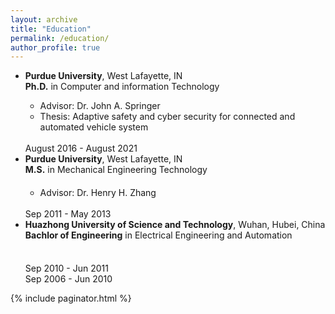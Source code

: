 ```yaml
---
layout: archive
title: "Education"
permalink: /education/
author_profile: true
---
```

<!-- <script src="{{ base_path }}/assets/js/education.js"></script> -->

<div class="row">
  <!-- <div class="col-lg-12 text-xs-center">
    <h3 class="section-heading">Education</h3>
  </div> -->
  <div class="col-lg-12 educationtext">
    <ul class="list">
      <li class="timeline-panel">
        <div class="educationinfo">
            <div class="timeline-heading">
            <div class="timeline-title">
                <span><b>Purdue University</b>, West Lafayette, IN<br/>
                <b>Ph.D.</b> in Computer and information Technology</span>
            </div>
            <!-- <img class="timeline-image" src="img/anu.png" alt="" /> -->
            </div>
            <div class="timeline-body">
            <ul>
                <li class="education-detail-list">Advisor: Dr. John A. Springer</li>
                <li class="education-detail-list">Thesis: Adaptive safety and cyber security for connected and automated vehicle system</li>
            </ul>
            </div>
        </div>
        <div class="educationtime">
            <span><br/>August 2016 - August 2021</span>
        </div>
      </li>
      <li class="timeline-panel">
        <div class="educationinfo">
            <div class="timeline-heading">
            <div class="timeline-title">
                <span><b>Purdue University</b>, West Lafayette, IN<br/>
                <b>M.S.</b> in Mechanical Engineering Technology</span>
                <h4></h4>
            </div>
            <!-- <img class="timeline-image" src="img/anu.png" alt="" /> -->
            </div>
            <div class="timeline-body">
            <ul>
                <li class="education-detail-list">Advisor: Dr. Henry H. Zhang</li>
            </ul>
            </div>
        </div>
        <div class="educationtime">
            <span><br/>Sep 2011 - May 2013</span>
        </div>
      </li>
      <li class="timeline-panel">
        <div class="educationinfo">
            <div class="timeline-heading">
            <div class="timeline-title">
                <span><b>Huazhong University of Science and Technology</b>, Wuhan, Hubei, China<br/>
                <b>Bachlor of Engineering</b> in Electrical Engineering and Automation<br/>
                <h4></h4>
            </div>
            <!-- <img class="timeline-image" src="img/anu.png" alt="" /> -->
            </div>
            <!-- <div class="timeline-body">
            <ul>
                <li class="education-detail-list">Advisor: Xujia Qin</li>
                <li class="education-detail-list">Thesis: Natual scene construction and rendering of rain and snow</li>
            </ul>
            </div> -->
        </div>
        <div class="educationtime">
            <span><br/>Sep 2010 - Jun 2011<br/>Sep 2006 - Jun 2010</span>
        </div>
      </li>
    </ul>
  </div>
</div>


<!-- Global site tag (gtag.js) - Google Analytics -->
<script async src="https://www.googletagmanager.com/gtag/js?id=UA-111496562-1"></script>
<script>
  window.dataLayer = window.dataLayer || [];
  function gtag(){dataLayer.push(arguments);}
  gtag('js', new Date());

  gtag('config', 'UA-111496562-1');
</script>


{% include paginator.html %}